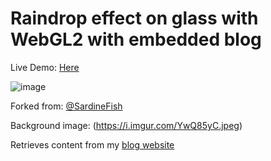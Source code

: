 # Raindrop effect on glass with WebGL2 with embedded blog 

Live Demo: [Here](https://ankitmeena007.github.io/rain)

![image](https://github.com/ankitmeena007/rain/assets/63893740/69ca8e4f-bc55-4c6b-af71-ab5b35865338)



Forked from: [@SardineFish](https://github.com/SardineFish/raindrop-fx/tree/master)

Background image: (https://i.imgur.com/YwQ85yC.jpeg)



Retrieves content from my [blog website](https://ankitmeena007.github.io/)

